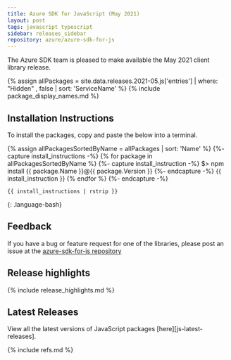 ```yaml
---
title: Azure SDK for JavaScript (May 2021)
layout: post
tags: javascript typescript
sidebar: releases_sidebar
repository: azure/azure-sdk-for-js
---
```


The Azure SDK team is pleased to make available the May 2021 client library release.

{% assign allPackages = site.data.releases.2021-05.js['entries'] | where: "Hidden" , false | sort: 'ServiceName' %}
{% include package_display_names.md %}

## Installation Instructions

To install the packages, copy and paste the below into a terminal.

{% assign allPackagesSortedByName = allPackages | sort: 'Name' %}
{%- capture install_instructions -%}
{% for package in allPackagesSortedByName %}
    {%- capture install_instruction -%}
    $> npm install {{ package.Name }}@{{ package.Version }}
    {%- endcapture -%}
    {{ install_instruction }}
{% endfor %}
{%- endcapture -%}
```
{{ install_instructions | rstrip }}
```
{: .language-bash}

## Feedback

If you have a bug or feature request for one of the libraries, please post an issue at the [azure-sdk-for-js repository](https://github.com/azure/azure-sdk-for-js/issues)

## Release highlights

{% include release_highlights.md %}

## Latest Releases

View all the latest versions of JavaScript packages [here][js-latest-releases].

{% include refs.md %}
